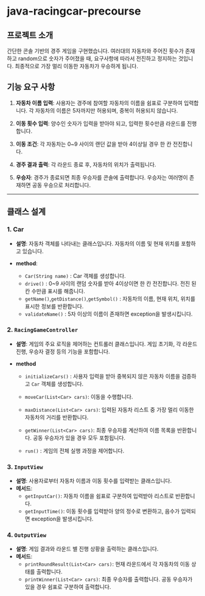 # java-racingcar-precourse


## 프로젝트 소개

간단한 콘솔 기반의 경주 게임을 구현했습니다. 여러대의 자동차와 주어진 횟수가 존재하고 random으로 숫자가 주어졌을 때, 요구사항에 따라서 전진하고 정지하는 것입니다. 최종적으로 가장 멀리 이동한 자동차가 우승하게 됩니다. 



## 기능 요구 사항

1. **자동차 이름 입력**: 사용자는 경주에 참여할 자동차의 이름을 쉼표로 구분하여 입력합니다. 각 자동차의 이름은 5자까지만 허용되며, 중복이 허용되지 않습니다.

2. **이동 횟수 입력**: 양수인 숫자가 입력을 받아야 되고, 입력한 횟수만큼 라운드를 진행합니다.

3. **이동 조건**: 각 자동차는 0~9 사이의 랜던 값을 받아 4이상일 경우 한 칸 전진합니다.

4. **경주 결과 출력**: 각 라운드 종료 후, 자동차의 위치가 출력됩니다.

5. **우승자**: 경주가 종료되면 최종 우승자를 콘솔에 출력합니다. 우승자는 여러명이 존재하면 공동 우승으로 처리합니다.

---

## 클래스 설계

### 1. Car
- **설명**: 자동차 객체를 나타내는 클래스입니다. 자동차의 이름 및 현재 위치를 포함하고 있습니다.

- **method**:
    - `Car(String name)` : Car 객체를 생성합니다.
    - `drive()` : 0~9 사이의 랜덤 숫자를 받아 4이상이면 한 칸 전진합니다. 전진 된 칸 수만큼 표시를 해줍니다.
    - `getName()`,`getDistance()`,`getSymbol()` : 자동차의 이름, 현재 위치, 위치를 표시한 정보를 반환합니다. 
    - `validateName()` : 5자 이상의 이름이 존재하면 exception을 발생시킵니다.

### 2. `RacingGameController`
- **설명**: 게임의 주요 로직을 제어하는 컨트롤러 클래스입니다. 게임 초기화, 각 라운드 진행, 우승자 결정 등의 기능을 포함합니다.

- **method**
    - `initializeCars()` : 사용자 입력을 받아 중복되지 않은 자동차 이름을 검증하고 `Car` 객체를 생성합니다.

    - `moveCar(List<Car> cars)`: 이동을 수행합니다.

    - `maxDistance(List<Car> cars)`: 입력된 자동차 리스트 중 가장 멀리 이동한 자동차의 거리를 반환합니다.

    - `getWinner(List<Car> cars)`: 최종 우승자를 계산하여 이름 목록을 반환합니다. 공동 우승자가 있을 경우 모두 포함됩니다.

    - `run()` : 게임의 전체 실행 과정을 제어합니다.


### 3. `InputView`
- **설명**: 사용자로부터 자동차 이름과 이동 횟수를 입력받는 클래스입니다.
- **메서드**:
  - `getInputCar()`: 자동차 이름을 쉼표로 구분하여 입력받아 리스트로 반환합니다.
  - `getInputTime()`: 이동 횟수를 입력받아 양의 정수로 변환하고, 음수가 입력되면 exception을 발생시킵니다.

### 4. `OutputView`
- **설명**: 게임 결과와 라운드 별 진행 상황을 출력하는 클래스입니다.
- **메서드**:
  - `printRoundResult(List<Car> cars)`: 현재 라운드에서 각 자동차의 이동 상태를 출력합니다.
  - `printWinner(List<Car> cars)`: 최종 우승자를 출력합니다. 공동 우승자가 있을 경우 쉼표로 구분하여 출력합니다.
